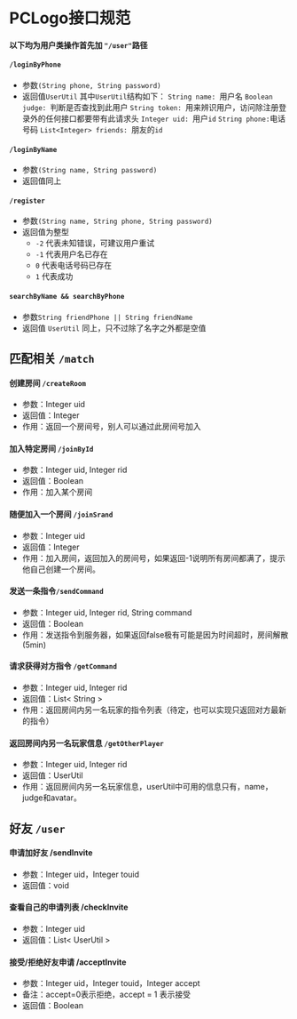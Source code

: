 # PCLogo接口规范
#### 以下均为用户类操作首先加 `"/user"`路径
#### `/loginByPhone`
- 参数`(String phone, String password)`
- 返回值`UserUtil`
  其中`UserUtil`结构如下：
  `String name: `用户名
  `Boolean judge: `判断是否查找到此用户
  `String token: `用来辨识用户，访问除注册登录外的任何接口都要带有此请求头
  `Integer uid: `用户`id`
  ` String phone: `电话号码
  `List<Integer> friends: `朋友的`id`
#### `/loginByName`
- 参数`(String name, String password)`
- 返回值同上
#### `/register`
- 参数`(String name, String phone, String password)`
- 返回值为整型
  - `-2` 代表未知错误，可建议用户重试
  - `-1` 代表用户名已存在
  - `0` 代表电话号码已存在
  - `1` 代表成功
#### `searchByName && searchByPhone`
- 参数`String friendPhone || String friendName`
- 返回值 `UserUtil` 同上，只不过除了名字之外都是空值 
## 匹配相关 `/match`
#### 创建房间 `/createRoom`
- 参数：Integer uid
- 返回值：Integer
- 作用：返回一个房间号，别人可以通过此房间号加入
#### 加入特定房间 `/joinById`
- 参数：Integer uid, Integer rid
- 返回值：Boolean
- 作用：加入某个房间
#### 随便加入一个房间 `/joinSrand`
- 参数：Integer uid
- 返回值：Integer
- 作用：加入房间，返回加入的房间号，如果返回-1说明所有房间都满了，提示他自己创建一个房间。
#### 发送一条指令`/sendCommand`
- 参数：Integer uid, Integer rid, String command
- 返回值：Boolean
- 作用：发送指令到服务器，如果返回false极有可能是因为时间超时，房间解散(5min)
#### 请求获得对方指令 `/getCommand`
- 参数：Integer uid, Integer rid
- 返回值：List< String >
- 作用：返回房间内另一名玩家的指令列表（待定，也可以实现只返回对方最新的指令）
#### 返回房间内另一名玩家信息 `/getOtherPlayer`
- 参数：Integer uid, Integer rid
- 返回值：UserUtil
- 作用：返回房间内另一名玩家信息，userUtil中可用的信息只有，name，judge和avatar。
## 好友 `/user`
#### 申请加好友 /sendInvite
- 参数：Integer uid，Integer touid
- 返回值：void
#### 查看自己的申请列表 /checkInvite
- 参数：Integer uid
- 返回值：List< UserUtil >
#### 接受/拒绝好友申请 /acceptInvite
- 参数：Integer uid，Integer touid，Integer accept
- 备注：accept=0表示拒绝，accept = 1 表示接受
- 返回值：Boolean
